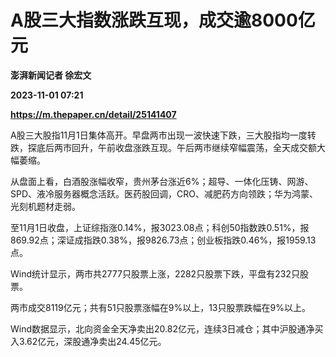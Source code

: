 # A股三大指数涨跌互现，成交逾8000亿元
**澎湃新闻记者 徐宏文**

**2023-11-01 07:21**

**https://m.thepaper.cn/detail/25141407**

A股三大股指11月1日集体高开。早盘两市出现一波快速下跌，三大股指均一度转跌，探底后两市回升，午前收盘涨跌互现。午后两市继续窄幅震荡，全天成交额大幅萎缩。

从盘面上看，白酒股涨幅收窄，贵州茅台涨近6%；超导、一体化压铸、网游、SPD、液冷服务器概念活跃。医药股回调，CRO、减肥药方向领跌；华为鸿蒙、光刻机题材走弱。

至11月1日收盘，上证综指涨0.14%，报3023.08点；科创50指数跌0.51%，报869.92点；深证成指跌0.38%，报9826.73点；创业板指跌0.46%，报1959.13点。

Wind统计显示，两市共2777只股票上涨，2282只股票下跌，平盘有232只股票。

两市成交8119亿元；共有51只股票涨幅在9%以上，13只股票跌幅在9%以上。

Wind数据显示，北向资金全天净卖出20.82亿元，连续3日减仓；其中沪股通净买入3.62亿元，深股通净卖出24.45亿元。